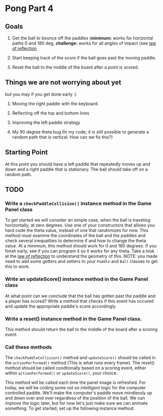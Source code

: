 # Pong Part 4

## Goals

1. Get the ball to bounce off the paddles (**minimum:** works for horizontal paths 0 and 180 deg, **challenge:** works for all angles of impact (see [law of reflection](https://en.wikipedia.org/wiki/Reflection_(physics))
 
2. Start keeping track of the score if the ball goes past the moving paddle.

3. Reset the ball to the middle of the board after a point is scored.

## Things we are not worrying about yet
but you may if you get done early :)

1. Moving the right paddle with the keyboard.

2. Reflecting off the top and bottom lines

3. Improving the left paddle strategy

4. My 90 degree theta bug (In my code, it is still possible to generate a random path that is vertical. How can we fix this?)

## Starting Point

At this point you should have a left paddle that repeatedly moves up and down and a right paddle that is stationary. The ball should take off on a random path.

## TODO

### Write a `checkPaddleCollision()` instance method in the Game Panel class

To get started we will consider an simple case, when the ball is traveling horizontally, at zero degrees. Use one of your constructors that allows you hard code the theta
value, instead of one that randomizes for now. This method must examine the coordinates of the ball and the paddles and check several inequalities to determine if and how
to change the theta value. At a minimum, this method should work for 0 and 180 degrees. If you finish early, see if you can program it so it works for any theta. 
Take a look at the [law of reflection](https://en.wikipedia.org/wiki/Reflection_(physics)) to understand the geometry of this. NOTE: you made need to add some getters
and setters to your `Paddle` and `Ball` classes to get this to work.

### Write an updateScore() instance method in the Game Panel class

At what point can we conclude that the ball has gotten past the paddle and a player has scored? Write a method that checks if this event has occured and update the 
appropriate paddle's score accordingly.

### Write a reset() instance method in the Game Panel class.

This method should return the ball to the middle of the board after a scoring event.

### Call these methods

The `checkPaddleCollision()` method and `updateScore()` should be called in the `actionPerformed()` method (This is what runs every frame). The reset() method should be called
condtionally based on a scoring event, either within `actionPerformed()` or `updateScore()`, your choice.

This method will be called each time the panel image is refreshed. For today, we will be coding some *not so intelligent* logic for the computer controlled paddle. We'll make the computer's paddle move mindlessly up and down over and over regardless of the position of the ball. We can improve the logic later, but for now let's just make sure we can animate something. To get started, set up the following instance method:  
